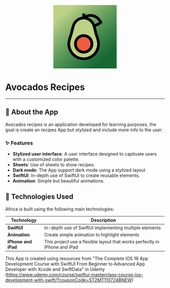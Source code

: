 <p align="center">
  <img src="avocados_logo.png" alt="App Logo" width="200"/>
</p>

# Avocados Recipes

---

## 📱 About the App
Avocados recipes is an application developed for learning purposes, the goal is create an recipes App but stylized and include more info to the user.

### ✨ Features
- **Stylized user interface**: A user interface designed to captivate users with a customized color palette.
- **Sheets**: Use of sheets to show recipes.
- **Dark mode**: The App support dark mode using a stylized layout
- **SwiftUI**: In-depth use of SwiftUI to create reusable elements.
- **Animation**: Simple but beautiful animations. 

## 🔧 Technologies Used
Africa is built using the following main technologies:

| Technology       | Description                                       |
| ---------------- | ------------------------------------------------- |
| **SwiftUI**       | In-depth use of SwiftUI implementing multiple elements |
| **Animation** | Create simple animation to highlight elements |
| **iPhone and iPad** | This project use a flexible layout that works perfectly in iPhone and iPad |

This App is created using resources from "The Complete iOS 18 App Development Course with SwiftUI From Beginner to Advanced App Developer with Xcode and SwiftData" in Udemy (https://www.udemy.com/course/swiftui-masterclass-course-ios-development-with-swift/?couponCode=ST2MT110724BNEW)
